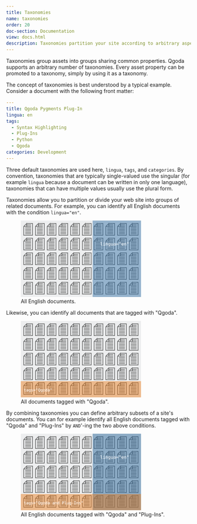 ```yaml
---
title: Taxonomies
name: taxonomies
order: 20
doc-section: Documentation
view: docs.html
description: Taxonomies partition your site according to arbitrary aspects.
---
```

Taxonomies group assets into groups sharing common properties.  Qgoda supports
an arbitrary number of taxonomies.  Every asset property can be promoted to a 
taxonomy, simply by using it as a taxonomy.

The concept of taxonomies is best understood by a typical example.  Consider
a document with the following front matter:

```yaml
---
title: Qgoda Pygments Plug-In
lingua: en
tags:
  - Syntax Highlighting
  - Plug-Ins
  - Python 
  - Qgoda
categories: Development
---
```

Three default taxonomies are used here, `lingua`, `tags`, and `categories`.
By convention, taxonomies that are typically single-valued use the singular
(for example `lingua` because a document can be written in only one
language), taxonomies that can have multiple values usually use the
plural form.

Taxonomies allow you to partition or divide your web site into groups of
related documents.  For example, you can identify all English documents
with the condition `lingua="en"`.

<figure class="figure w-100">
  <img src="/images/taxonomies/taxonomy-lingua.svg"
       class="large-image figure-img img-fluid img-rounded d-block m-x-auto"
       alt="All assets/documents with lingua 'en' establish a group of documents." />
  <figcaption class="figure-caption text-xs-center">
    All English documents.
  </figcaption>
</figure>

Likewise, you can identify all documents that are tagged with "Qgoda".

<figure class="figure w-100">
  <img src="/images/taxonomies/taxonomy-tags.svg"
       class="large-image figure-img img-fluid img-rounded d-block m-x-auto"
       alt="You can also group all documents tagged with &quot;Qgoda&quot; and &quot;Plug-Ins&quot;." />
  <figcaption class="figure-caption text-xs-center">
    All documents tagged with "Qgoda". 
  </figcaption>
</figure>

By combining taxonomies you can define arbitrary subsets of a site's documents.
You can for example identify all English documents tagged with "Qgoda" and
"Plug-Ins" by `AND`'-ing the two above conditions.

<figure class="figure w-100">
  <img src="/images/taxonomies/taxonomies-combined.svg"
       class="large-image figure-img img-fluid img-rounded d-block m-x-auto"
       alt="Combining taxonomies can create arbitrary partitions of a site." />
  <figcaption class="figure-caption text-xs-center">
    All English documents tagged with "Qgoda" and "Plug-Ins". 
  </figcaption>
</figure>


